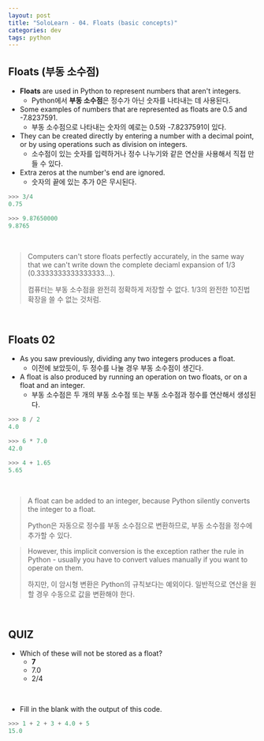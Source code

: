 ```yaml
---
layout: post
title: "SoloLearn - 04. Floats (basic concepts)"
categories: dev
tags: python
---
```


## Floats (부동 소수점)

- **Floats** are used in Python to represent numbers that aren't integers.
  - Python에서 **부동 소수점**은 정수가 아닌 숫자를 나타내는 데 사용된다.
- Some examples of numbers that are represented as floats are 0.5 and -7.8237591.
  - 부동 소수점으로 나타내는 숫자의 예로는 0.5와 -7.8237591이 있다.
- They can be created directly by entering a number with a decimal point, or by using operations such as division on integers.
  - 소수점이 있는 숫자를 입력하거나 정수 나누기와 같은 연산을 사용해서 직접 만들 수 있다.
- Extra zeros at the number's end are ignored.
  - 숫자의 끝에 있는 추가 0은 무시된다.

```python
>>> 3/4
0.75

>>> 9.87650000
9.8765
```

<br>

> Computers can't store floats perfectly accurately, in the same way that we can't write down the complete deciaml expansion of 1/3 (0.3333333333333333…).
>
> 컴퓨터는 부동 소수점을 완전히 정확하게 저장할 수 없다. 1/3의 완전한 10진법 확장을 쓸 수 없는 것처럼.

<br>

## Floats 02

- As you saw previously, dividing any two integers produces a float.
  - 이전에 보았듯이, 두 정수를 나눌 경우 부동 소수점이 생긴다.
- A float is also produced by running an operation on two floats, or on a float and an integer.
  - 부동 소수점은 두 개의 부동 소수점 또는 부동 소수점과 정수를 연산해서 생성된다.

```python
>>> 8 / 2
4.0

>>> 6 * 7.0
42.0

>>> 4 + 1.65
5.65
```

<br>

> A float can be added to an integer, because Python silently converts the integer to a float.
>
> Python은 자동으로 정수를 부동 소수점으로 변환하므로, 부동 소수점을 정수에 추가할 수 있다.

> However, this implicit conversion is the exception rather the rule in Python - usually you have to convert values manually if you want to operate on them.
>
> 하지만, 이 암시형 변환은 Python의 규칙보다는 예외이다. 일반적으로 연산을 원할 경우 수동으로 값을 변환해야 한다.

<br>

## QUIZ

- Which of these will not be stored as a float?
  - **7**
  - 7.0
  - 2/4

<br>

- Fill in the blank with the output of this code.

```python
>>> 1 + 2 + 3 + 4.0 + 5
15.0
```

<br>